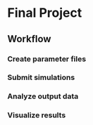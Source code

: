 # Final Project

## Workflow

### Create parameter files

### Submit simulations

### Analyze output data

### Visualize results